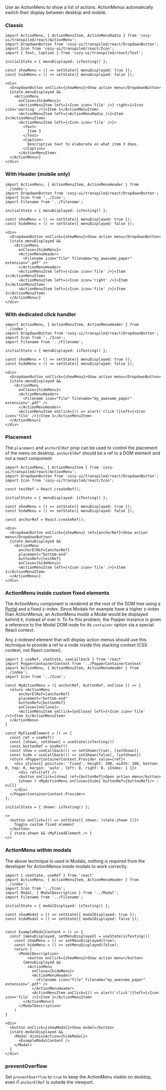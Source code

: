 Use an ActionMenu to show a list of actions. ActionMenus automatically switch their display between desktop and mobile.

### Classic

```
import ActionMenu, { ActionMenuItem, ActionMenuRadio } from 'cozy-ui/transpiled/react/ActionMenu';
import DropdownButton from 'cozy-ui/transpiled/react/DropdownButton';
import Icon from 'cozy-ui/transpiled/react/Icon';
import { Text, Caption } from 'cozy-ui/transpiled/react/Text';

initialState = { menuDisplayed: isTesting() };

const showMenu = () => setState({ menuDisplayed: true });
const hideMenu = () => setState({ menuDisplayed: false });

<div>
  <DropdownButton onClick={showMenu}>Show action menu</DropdownButton>
  {state.menuDisplayed &&
    <ActionMenu
      onClose={hideMenu}>
      <ActionMenuItem left={<Icon icon='file' />} right={<Icon icon='warning' />}>Item 1</ActionMenuItem>
      <ActionMenuItem left={<ActionMenuRadio />}>Item 2</ActionMenuItem>
      <ActionMenuItem left={<Icon icon='file' />}>
        <Text>
          Item 3
        </Text>
        <Caption>
          Descriptive text to elaborate on what item 3 does.
        </Caption>
      </ActionMenuItem>
  </ActionMenu>}
</div>
```

### With Header (mobile only)

```
import ActionMenu, { ActionMenuItem, ActionMenuHeader } from './index';
import DropdownButton from 'cozy-ui/transpiled/react/DropdownButton';
import Icon from '../Icon';
import Filename from '../Filename';

initialState = { menuDisplayed: isTesting() };

const showMenu = () => setState({ menuDisplayed: true });
const hideMenu = () => setState({ menuDisplayed: false });

<div>
  <DropdownButton onClick={showMenu}>Show action menu</DropdownButton>
  {state.menuDisplayed &&
    <ActionMenu
      onClose={hideMenu}>
      <ActionMenuHeader>
        <Filename icon="file" filename="my_awesome_paper" extension=".pdf" />
      </ActionMenuHeader>
      <ActionMenuItem left={<Icon icon='file' />}>Item 1</ActionMenuItem>
      <ActionMenuItem left={<Icon icon='right' />}>Item 2</ActionMenuItem>
      <ActionMenuItem left={<Icon icon='file' />}>Item 3</ActionMenuItem>
  </ActionMenu>}
</div>
```

### With dedicated click handler

```
import ActionMenu, { ActionMenuItem, ActionMenuHeader } from './index';
import DropdownButton from 'cozy-ui/transpiled/react/DropdownButton';
import Icon from '../Icon';
import Filename from '../Filename';

initialState = { menuDisplayed: isTesting() };

const showMenu = () => setState({ menuDisplayed: true });
const hideMenu = () => setState({ menuDisplayed: false });

<div>
  <DropdownButton onClick={showMenu}>Show action menu</DropdownButton>
  {state.menuDisplayed &&
    <ActionMenu
      onClose={hideMenu}>
      <ActionMenuHeader>
        <Filename icon="file" filename="my_awesome_paper" extension=".pdf" />
      </ActionMenuHeader>
      <ActionMenuItem onClick={() => alert('click')}left={<Icon icon='file' />}>Item 1</ActionMenuItem>
  </ActionMenu>}
</div>
```

### Placement

The `placement` and `anchorElRef` prop can be used to control the placement of the menu on desktop. `anchorElRef` should be a ref to a DOM element and not a react component.

```
import ActionMenu, { ActionMenuItem } from 'cozy-ui/transpiled/react/ActionMenu';
import DropdownButton from 'cozy-ui/transpiled/react/DropdownButton';
import Icon from 'cozy-ui/transpiled/react/Icon';

const testRef = React.createRef();

initialState = { menuDisplayed: isTesting() };

const showMenu = () => setState({ menuDisplayed: true });
const hideMenu = () => setState({ menuDisplayed: false });

const anchorRef = React.createRef();

<div>
  <DropdownButton onClick={showMenu} ref={anchorRef}>Show action menu</DropdownButton>
  {state.menuDisplayed &&
    <ActionMenu
      anchorElRef={anchorRef}
      placement="bottom-end"
      buttonRef={testRef}
      onClose={hideMenu}>
      <ActionMenuItem left={<Icon icon='file' />}>Item 1</ActionMenuItem>
  </ActionMenu>}
</div>
```

### ActionMenu inside custom fixed elements

The ActionMenu component is rendered at the root of the DOM tree using a [Portal](https://reactjs.org/docs/portals.html) and a fixed z-index. Since Modals for example have a higher z-index than ActionMenus, an ActionMenu _inside_ a Modal would be displayed behind it, instead of over it. To fix this problem, the Popper instance
is given a reference to the Modal DOM node for its `container` option via a special
React context.

Any z-indexed element that will display action menus should use this technique to
provide a ref to a node inside this stacking context (CSS context, not React
context).

```
import { useRef, useState, useCallback } from 'react'
import PopperContainerContext from '../PopperContainerContext'
import ActionMenu, { ActionMenuItem, ActionMenuHeader } from './index';
import Icon from '../Icon';

const MyActionMenu = ({ anchorRef, buttonRef, onClose }) => {
  return <ActionMenu
      anchorElRef={anchorRef}
      placement="bottom-end"
      buttonRef={buttonRef}
      onClose={onClose}>
      <ActionMenuItem onClick={onClose} left={<Icon icon='file' />}>Item 1</ActionMenuItem>
  </ActionMenu>
}

const MyFixedElement = () => {
  const ref = useRef()
  const [shown, setShown] = useState(isTesting())
  const buttonRef = useRef()
  const show = useCallback(() => setShown(true), [setShown])
  const hide = useCallback(() => setShown(false), [setShown])
  return <PopperContainerContext.Provider value={ref}>
    <div style={{ position: 'fixed', height: 100, width: 100, bottom: 0, top: 0, margin: 'auto', left: 0, right: 0, zIndex: 1 }}>
      <div ref={ref} />
      <button onClick={show} ref={buttonRef}>Open action menu</button>
      {shown ? <MyActionMenu onClose={hide} buttonRef={buttonRef}/> : null}
    </div>
  </PopperContainerContext.Provider>
};

initialState = { shown: isTesting() };

<>
  <button onClick={() => setState({ shown: !state.shown })}>
    Toggle custom fixed element
  </button>
  { state.shown && <MyFixedElement /> }
</>
```

### ActionMenu within modals

The above technique is used in Modals, nothing is required from the developer
for ActionMenus inside modals to work correctly.

```
import { useState, useRef } from 'react'
import ActionMenu, { ActionMenuItem, ActionMenuHeader } from './index';
import Icon from '../Icon';
import Modal, { ModalDescription } from '../Modal';
import Filename from '../Filename';

initialState = { modalDisplayed: isTesting() };

const showModal = () => setState({ modalDisplayed: true });
const hideModal = () => setState({ modalDisplayed: false });


const ExampleModalContent = () => {
  const [menuDisplayed, setMenuDisplayed] = useState(isTesting())
    const showMenu = () => setMenuDisplayed(true);
    const hideMenu = () => setMenuDisplayed(false);
    return (
      <ModalDescription>
          <button onClick={showMenu}>Show action menu</button>
        {menuDisplayed &&
          <ActionMenu
            onClose={hideMenu}>
            <ActionMenuHeader>
              <Filename icon="file" filename="my_awesome_paper" extension=".pdf" />
            </ActionMenuHeader>
            <ActionMenuItem onClick={() => alert('click')}left={<Icon icon='file' />}>Item 1</ActionMenuItem>
        </ActionMenu>}
      </ModalDescription>
    )
}

<div>
  <button onClick={showModal}>Show modal</button>
  {state.modalDisplayed &&
    <Modal dismissAction={hideModal}>
      <ExampleModalContent />
    </Modal>
  }
</div>
```

### preventOverflow

Set `preventOverflow` to `true` to keep the ActionMenu visible on desktop, even if `anchorElRef` is outside the viewport.
